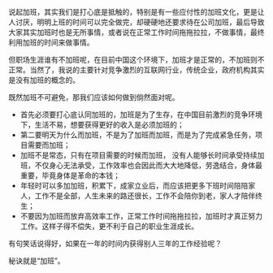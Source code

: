 说起加班，其实我们是打心底是抵触的，特别是有一些应付性的加班文化，更是让人讨厌，明明上班的时间可以完全做完，却硬硬地还要求待在公司加班，最后导致大家其实加班时也是无所事情，或者说在正常工作时间拖拖拉拉，不做事情，最终利用加班的时间来做事情。

但职场生涯谁有不加班呢，在目前中国这个环境下，加班才是正常的，不加班则不正常。当然了，我说的主要针对竞争激烈的互联网行业，传统企业，政府机构其实是没有加班的概念的。

既然加班不可避免，那我们应该如何做到倘然面对呢。

* 首先必须要打心底认同加班的，加班是为了生存，在中国目前激烈的竞争环境下，生活不易，想要获得更好的收入是必须加班的；
* 第二要明天为什么而加班，不是为了加班而加班，而是为了完成紧急任务，项目需要而加班；
* 加班不是常态，只有在项目需要的时候而加班， 没有人能够长时间承受持续加班，不仅身心无法承受，工作效率也会因此而大大地降低，劳逸结合，身体最重要，毕竟身体是革命的本钱；
* 年轻时可以多加加班，积累下，成家立业后，而应该把更多下班时间陪陪家人，工作不是全部，人生未来的路还很长，工作不会陪你到老，家人才陪伴终生；
* 不要因为加班而放弃高效率工作，正常工作时间拖拖拉拉，加班时才真正努力工作。这样子得不偿失，更不利于自己的职业生涯成长。

有句笑话说得好，如果在一年的时间内获得别人三年的工作经验呢？

秘诀就是“加班”。



    
   
